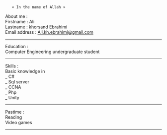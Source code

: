  	   « In the name of Allah » 

<textit> About me :</br>
Firstname : Ali </br>
Lastname  : khorsand Ebrahimi</br>
Email address : Ali.kh.ebrahimi@gmail.com </br>
<hr>
Education :</br>
Computer Engineering undergraduate student
<hr>
Skills :</br>
Basic knowledge in </br>
_ C#</br>
_ Sql server </br>
_ CCNA </br>
_ Php</br>
_ Unity </br>
<hr>
Pastime :</br>
Reading </br>
Video games </br>
<hr>
